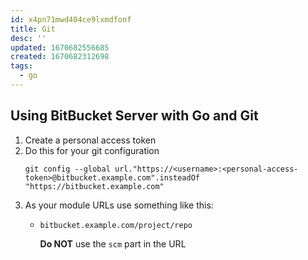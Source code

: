 ```yaml
---
id: x4pn71mwd404ce9lxmdfonf
title: Git
desc: ''
updated: 1670682556685
created: 1670682312698
tags:
  - go
---
```


## Using **BitBucket Server** with Go and Git

1. Create a personal access token
1. Do this for your git configuration
   ```text
   git config --global url."https://<username>:<personal-access-token>@bitbucket.example.com".insteadOf "https://bitbucket.example.com"
   ```
1. As your module URLs use something like this:
   * `bitbucket.example.com/project/repo`

     **Do NOT** use the `scm` part in the URL
